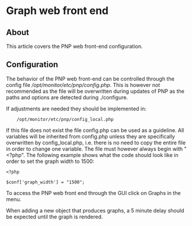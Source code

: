 # Graph web front end

## About

This article covers the PNP web front-end configuration.

## Configuration

The behavior of the PNP web front-end can be controlled through the config file */opt/monitor/etc/pnp/config.php*. This is however not recommended as the file will be overwritten during updates of PNP as the paths and options are detected during ./configure.

If adjustments are needed they should be implemented in:

        /opt/monitor/etc/pnp/config_local.php

If this file does not exist the file config.php can be used as a guideline. All variables will be inherited from config.php unless they are specifically overwritten by config\_local.php, i.e. there is no need to copy the entire file in order to change one variable. The file must however always begin with "\<?php". The following example shows what the code should look like in order to set the graph width to 1500:

``` {.php data-syntaxhighlighter-params="brush: php; gutter: true; theme: Confluence" data-theme="Confluence" style="brush: php; gutter: true; theme: Confluence"}
<?php

$conf['graph_width'] = "1500";
```

 To access the PNP web front end through the GUI click on Graphs in the menu.

When adding a new object that produces graphs, a 5 minute delay should be expected until the graph is rendered.
